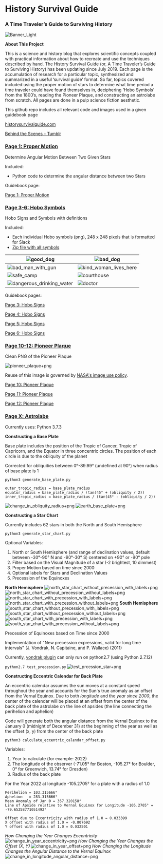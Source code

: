 # History Survival Guide
### A Time Traveler’s Guide to Surviving History

![Banner_Light](https://user-images.githubusercontent.com/22159116/64215868-b84b1500-ce73-11e9-98fc-4cac0c190fc4.jpg)

**About This Project**

This is a science and history blog that explores scientific concepts coupled with practical information about how to recreate and use the techniques described by hand.  The History Survival Guide (or,  A Time Traveler’s Guide to Surviving History) has been updating since July 2019. Each page is the accumulation of research for a particular topic, synthesized and summarized in a useful ‘survival guide’ format. So far, topics covered included using the proper motion of stars to determine what time period a time traveler could have found themselves in, deciphering ‘Hobo Symbols’ from the 1800’s, reading the Pioneer Plaque, and constructing an astrolabe from scratch. All pages are done in a pulp science fiction aesthetic.

This github repo includes all relevant code and images used in a given guidebook page

[historysurvivalguide.com](http://historysurvivalguide.com/)

[Behind the Scenes - Tumblr](https://historysurvivalguide.tumblr.com/)

### [Page 1: Proper Motion](https://github.com/cyschneck/History-Survival-Guide/tree/master/page_1_proper_motion)
Determine Angular Motion Between Two Given Stars

Included:
* Python code to determine the angular distance between two Stars

Guidebook page:

[Page 1: Proper Motion](http://historysurvivalguide.com/page/determine-eon-proper-motion/)

### [Page 3-6: Hobo Symbols](https://github.com/cyschneck/History-Survival-Guide/tree/master/page_3_hobo_symbols)
Hobo Signs and Symbols with definitions

Included:
* Each individual Hobo symbols (png), 248 x 248 pixels that is formatted for Slack
* [Zip file with all symbols](https://github.com/cyschneck/History-Survival-Guide/blob/master/page_3_hobo_symbols/all_hobo_signs_and_symbols.zip)

| ![good_dog](https://github.com/cyschneck/History-Survival-Guide/blob/master/page_3_hobo_symbols/good_dog.png) | ![bad_dog](https://github.com/cyschneck/History-Survival-Guide/blob/master/page_3_hobo_symbols/bad_dog.png) |
| ------------- | ------------- |
| ![bad_man_with_gun](https://github.com/cyschneck/History-Survival-Guide/blob/master/page_3_hobo_symbols/bad_man_with_gun_lives_here.png) | ![kind_woman_lives_here](https://github.com/cyschneck/History-Survival-Guide/blob/master/page_3_hobo_symbols/kind_woman_lives_here.png) | ------------- | ------------- |
| ![safe_camp](https://github.com/cyschneck/History-Survival-Guide/blob/master/page_3_hobo_symbols/safe_camp.png) | ![courthouse](https://github.com/cyschneck/History-Survival-Guide/blob/master/page_3_hobo_symbols/courthouse.png) | | ------------- | ------------- |
 ![dangerous_drinking_water](https://github.com/cyschneck/History-Survival-Guide/blob/master/page_3_hobo_symbols/dangerous_drinking_water.png) | ![doctor](https://github.com/cyschneck/History-Survival-Guide/blob/master/page_3_hobo_symbols/doctor.png)

Guidebook pages:

[Page 3: Hobo Signs](http://historysurvivalguide.com/page/hobo-signs-and-symbols-part-one/)

[Page 4: Hobo Signs](http://historysurvivalguide.com/page/hobo-signs-and-symbols-part-two/)

[Page 5: Hobo Signs](http://historysurvivalguide.com/page/hobo-signs-and-symbols-part-three/)

[Page 6: Hobo Signs](http://historysurvivalguide.com/page/hobo-signs-and-symbols-part-four/)

### [Page 10-12: Pioneer Plaque](https://github.com/cyschneck/History-Survival-Guide/tree/master/page_10_pioneer_plaque)

Clean PNG of the Pioneer Plaque

![pioneer_plaque+png](https://github.com/cyschneck/History-Survival-Guide/blob/master/page_10_pioneer_plaque/full_scale_pioneer_plaque.png)

Reuse of this image is governed by [NASA's image use policy](https://www.nasa.gov/multimedia/guidelines/index.html).

[Page 10: Pioneer Plaque](http://historysurvivalguide.com/page/pioneer-plaque-part-1/)

[Page 11: Pioneer Plaque](http://historysurvivalguide.com/page/pioneer-plaque-part-2/)

[Page 12: Pioneer Plaque](http://historysurvivalguide.com/page/pioneer-plaque-part-3/)

### [Page X: Astrolabe](https://github.com/cyschneck/History-Survival-Guide/tree/master/page_x_astrolabe)

Currently uses: Python 3.7.3

**Constructing a Base Plate**

Base plate includes the position of the Tropic of Cancer, Tropic of Capricorn, and the Equator in three concentric circles. The position of each circle is due to the obliquity of the planet

Corrected for obliquities between 0°-89.99° (undefined at 90°) when radius of base plate is 1

```python3 generate_base_plate.py```

```
outer_tropic_radius = base_plate_radius
equator_radius = base_plate_radius / (tan(45° + (obliquity / 2))
inner_tropic_radius = base_plate_radius / (tan(45° - (obliquity / 2))
```
![change_in_obliquity_radius+png](https://github.com/cyschneck/History-Survival-Guide/blob/master/page_x_astrolabe/generate_base_plate_outputs/base_plate_change_due_to_obliquity.png)
![earth_base_plate+png](https://github.com/cyschneck/History-Survival-Guide/blob/master/page_x_astrolabe/generate_base_plate_outputs/base_plate_for_earth_at_23.4_degrees.png)

**Constructing a Star Chart**

Currently includes 62 stars in both the North and South Hemisphere

```python3 generate_star_chart.py```

Optional Variables:
1. North or South Hemisphere (and range of declination values, default between -30°-90° N and -90°-30° S) centered on +90° or -90° pole
2. Filter based on the Visual Magnitude of a star (-2 brightest, 10 dimmest)
3. Proper Motion based on time since 2000
5. Optional labels for Stars and Declination Values
6. Precession of the Equinoxes

**North Hemisphere**
![north_star_chart_without_precession_with_labels+png](https://github.com/cyschneck/History-Survival-Guide/blob/master/page_x_astrolabe/generate_star_chart_outputs/star_chart_north_without_precession_with_labels.png)
![north_star_chart_without_precession_without_labels+png](https://github.com/cyschneck/History-Survival-Guide/blob/master/page_x_astrolabe/generate_star_chart_outputs/star_chart_north_without_precession_without_labels.png)
![north_star_chart_with_precession_with_labels+png](https://github.com/cyschneck/History-Survival-Guide/blob/master/page_x_astrolabe/generate_star_chart_outputs/star_chart_north_with_precession_with_labels.png)
![north_star_chart_with_precession_without_labels+png](https://github.com/cyschneck/History-Survival-Guide/blob/master/page_x_astrolabe/generate_star_chart_outputs/star_chart_north_with_precession_without_labels.png)
**South Hemisphere**
![south_star_chart_without_precession_with_labels+png](https://github.com/cyschneck/History-Survival-Guide/blob/master/page_x_astrolabe/generate_star_chart_outputs/star_chart_south_without_precession_with_labels.png)
![south_star_chart_without_precession_without_labels+png](https://github.com/cyschneck/History-Survival-Guide/blob/master/page_x_astrolabe/generate_star_chart_outputs/star_chart_south_without_precession_without_labels.png)
![south_star_chart_with_precession_with_labels+png](https://github.com/cyschneck/History-Survival-Guide/blob/master/page_x_astrolabe/generate_star_chart_outputs/star_chart_south_with_precession_with_labels.png)
![south_star_chart_with_precession_without_labels+png](https://github.com/cyschneck/History-Survival-Guide/blob/master/page_x_astrolabe/generate_star_chart_outputs/star_chart_south_with_precession_without_labels.png)

Precession of Equinoxes based on Time since 2000

Implementation of "New precession expressions, valid for long time intervals" (J. Vondrak, N. Capitaine, and P. Wallace) (2011)

Currently, [vondrak plugin](https://github.com/digitalvapor/vondrak) can only run on python2.7 (using Python 2.7.12)

```python2.7 test_precession.py```
![test_prcession_star+png](https://github.com/cyschneck/History-Survival-Guide/blob/master/page_x_astrolabe/test_precession_vondrak_example.png)

**Constructing Eccentric Calendar for Back Plate**

An eccentric calendar assumes the sun moves at a constant speed throughout the year and accounts for the Sun's true anomaly as an offset from the Vernal Equinox. Due to both *longitude* and the *year since 2000*, the center of the calendar will be placed at an offset from the center of the back plate of the astrolabe on the line of apsides (the line connecting the perihelion and aphelion)

Code will generate both the angular distance from the Vernal Equinox to the January 0 (midnight of December 31) at the beginning of the year as well as the offset (x, y) from the center of the back plate

```python3 calculate_eccentric_calendar_offset.py```

Variables:
1. Year to calculate (for example: 2022)
2. The longitude of the observer (-71.05° for Boston, -105.27° for Boulder, 0° for Greenwich, 13.74° for Dresden)
3. Radius of the back plate

For the Year 2022 at longitude -105.2705° for a plate with a radius of 1.0

```
Perihelion = 103.315666°
Aphelion   = 283.315666°
Mean Anomaly of Jan 0 = 357.320158°
Line of Apside relative to Vernal Equinox for Longitude -105.2705° = -79.65258771051492°

Offset due to Eccentricity with radius of 1.0 = 0.033399
X offset with radius of 1.0 = -0.007692
Y offset with radius of 1.0 = 0.032501

```
_How Changing the Year Changes Eccentricity_
![change_in_year_eccentricity+png](https://github.com/cyschneck/History-Survival-Guide/blob/master/page_x_astrolabe/calculate_eccentric_calendar_offset_outputs/eccentric_calendar_change_in_year_versus_eccentricity.png)
_How Changing the Year Changes the Offset (X, Y)_
![change_in_year_offset+png](https://github.com/cyschneck/History-Survival-Guide/blob/master/page_x_astrolabe/calculate_eccentric_calendar_offset_outputs/eccentric_calendar_change_in_year_versus_offset.png)
_How Changing the Longitude Changes the Angular Distance to the Vernal Equinox_
![change_in_longitude_angular_distance+png](https://github.com/cyschneck/History-Survival-Guide/blob/master/page_x_astrolabe/calculate_eccentric_calendar_offset_outputs/eccentric_calendar_change_in_longitude_versus_angular_distance.png)
